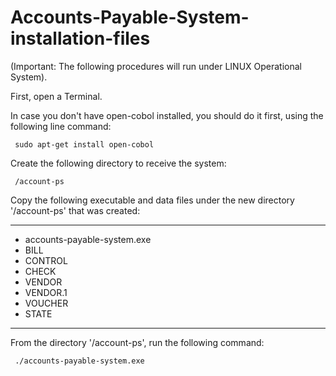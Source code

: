 # Accounts-Payable-System-installation-files
(Important: The following procedures will run under LINUX Operational System).

First, open a Terminal.

In case you don't have open-cobol installed, you should do it first, using the following line command:
     
     sudo apt-get install open-cobol
   
Create the following directory to receive the system:
     
     /account-ps   

Copy the following executable and data files under the new directory '/account-ps' that was created:
__________________________________________
   - accounts-payable-system.exe  
   - BILL
   - CONTROL
   - CHECK 
   - VENDOR 
   - VENDOR.1
   - VOUCHER
   - STATE   
__________________________________________
 
 From the directory '/account-ps', run the following command:  
 
     ./accounts-payable-system.exe                     
  
